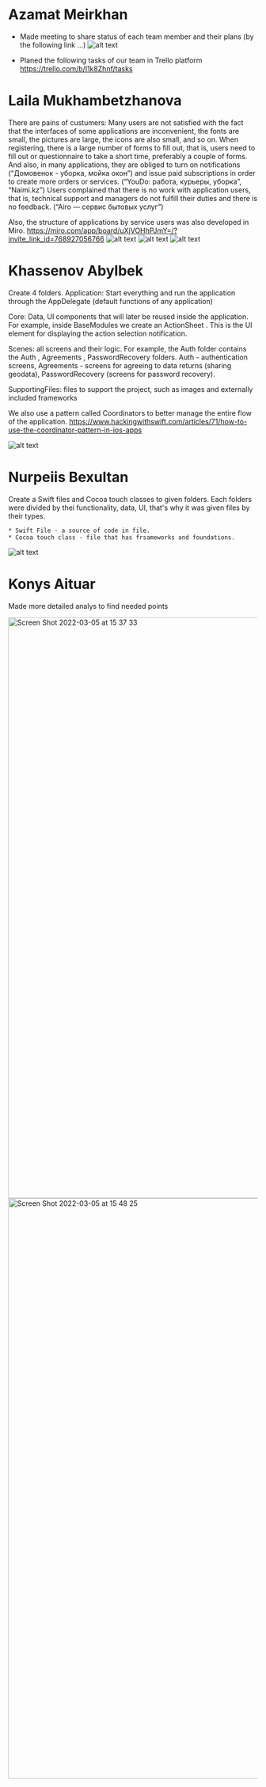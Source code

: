 # Azamat Meirkhan
* Made meeting to share status of each team member and their plans (by the following link ...)
![alt text](../images/pm/meeting.png)

* Planed the following tasks of our team in Trello platform https://trello.com/b/l1k8Zhnf/tasks

# Laila Mukhambetzhanova
There are pains of custumers: Many users are not satisfied with the fact that the interfaces of some applications are inconvenient, the fonts are small, the pictures are large, the icons are also small, and so on. When registering, there is a large number of forms to fill out, that is, users need to fill out or questionnaire to take a short time, preferably a couple of forms. And also, in many applications, they are obliged to turn on notifications (“Домовенок - уборка, мойка окон”) and issue paid subscriptions in order to create more orders or services. (“YouDo: работа, курьеры, уборка”, “Naimi.kz”)
Users complained that there is no work with application users, that is, technical support and managers do not fulfill their duties and there is no feedback. (“Airo — сервис бытовых услуг”)

Also, the structure of applications by service users was also developed in Miro.
https://miro.com/app/board/uXjVOHhPJmY=/?invite_link_id=768927056766
![alt text](../images/design/sitemap.png)
![alt text](../images/design/sitemap1.png)
![alt text](../images/design/sitemap2.png)

# Khassenov Abylbek
Create 4 folders. Application: Start everything and run the application through the AppDelegate (default functions of any application)

Core: Data, UI components that will later be reused inside the application. For example, inside BaseModules we create an ActionSheet . This is the UI element for displaying the action selection notification.

Scenes: all screens and their logic. For example, the Auth folder contains the Auth , Agreements , PasswordRecovery folders.
 Auth - authentication screens, Agreements - screens for agreeing to data returns (sharing geodata), PasswordRecovery (screens for password recovery).

SupportingFiles: files to support the project, such as images and externally included frameworks

We also use a pattern called Coordinators to better manage the entire flow of the application.
https://www.hackingwithswift.com/articles/71/how-to-use-the-coordinator-pattern-in-ios-apps

![alt text](../images/ios/x-codeProject2.jpeg)

# Nurpeiis Bexultan

Create a Swift files and Cocoa touch classes to given folders. Each folders were divided by thei functionality, data, UI, that's why it was given files by their types.
    
    * Swift File - a source of code in file.
    * Cocoa touch class - file that has frsameworks and foundations.

![alt text](../images/ios/x-codeProject3.jpeg)

# Konys Aituar
Made more detailed analys to find needed points

<img width="1174" alt="Screen Shot 2022-03-05 at 15 37 33" src="https://user-images.githubusercontent.com/99612071/156877603-2587e8c0-0f43-4c2f-81ca-c2cd2fe22229.png">
<img width="1173" alt="Screen Shot 2022-03-05 at 15 48 25" src="https://user-images.githubusercontent.com/99612071/156877996-92c6c0d3-f9e9-4bfc-8d0e-0ff99bec5e8f.png">
